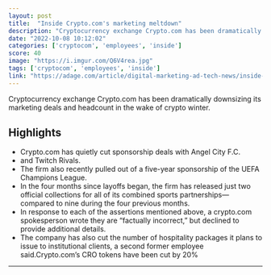 ```yaml
---
layout: post
title:  "Inside Crypto.com's marketing meltdown"
description: "Cryptocurrency exchange Crypto.com has been dramatically downsizing its marketing deals and headcount in the wake of crypto winter."
date: "2022-10-08 10:12:02"
categories: ['cryptocom', 'employees', 'inside']
score: 40
image: "https://i.imgur.com/Q6V4rea.jpg"
tags: ['cryptocom', 'employees', 'inside']
link: "https://adage.com/article/digital-marketing-ad-tech-news/inside-cryptocoms-marketing-meltdown-layoffs-cuts-sponsorship-deals/2435076"
---
```


Cryptocurrency exchange Crypto.com has been dramatically downsizing its marketing deals and headcount in the wake of crypto winter.

## Highlights

- Crypto.com has quietly cut sponsorship deals with Angel City F.C.
- and Twitch Rivals.
- The firm also recently pulled out of a five-year sponsorship of the UEFA Champions League.
- In the four months since layoffs began, the firm has released just two official collections for all of its combined sports partnerships—compared to nine during the four previous months.
- In response to each of the assertions mentioned above, a crypto.com spokesperson wrote they are “factually incorrect,” but declined to provide additional details.
- The company has also cut the number of hospitality packages it plans to issue to institutional clients, a second former employee said.Crypto.com’s CRO tokens have been cut by 20%

---
